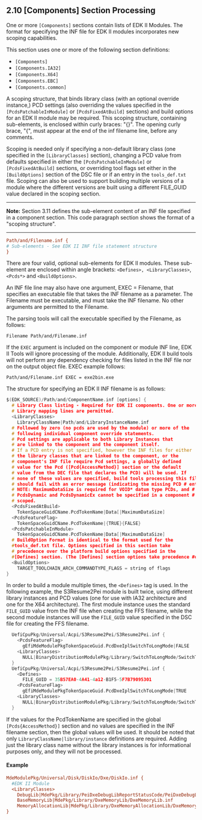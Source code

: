 <!--- @file
  2.11 [Components] Section Processing

  Copyright (c) 2006-2019, Intel Corporation. All rights reserved.<BR>

  Redistribution and use in source (original document form) and 'compiled'
  forms (converted to PDF, epub, HTML and other formats) with or without
  modification, are permitted provided that the following conditions are met:

  1) Redistributions of source code (original document form) must retain the
     above copyright notice, this list of conditions and the following
     disclaimer as the first lines of this file unmodified.

  2) Redistributions in compiled form (transformed to other DTDs, converted to
     PDF, epub, HTML and other formats) must reproduce the above copyright
     notice, this list of conditions and the following disclaimer in the
     documentation and/or other materials provided with the distribution.

  THIS DOCUMENTATION IS PROVIDED BY TIANOCORE PROJECT "AS IS" AND ANY EXPRESS OR
  IMPLIED WARRANTIES, INCLUDING, BUT NOT LIMITED TO, THE IMPLIED WARRANTIES OF
  MERCHANTABILITY AND FITNESS FOR A PARTICULAR PURPOSE ARE DISCLAIMED. IN NO
  EVENT SHALL TIANOCORE PROJECT  BE LIABLE FOR ANY DIRECT, INDIRECT, INCIDENTAL,
  SPECIAL, EXEMPLARY, OR CONSEQUENTIAL DAMAGES (INCLUDING, BUT NOT LIMITED TO,
  PROCUREMENT OF SUBSTITUTE GOODS OR SERVICES; LOSS OF USE, DATA, OR PROFITS;
  OR BUSINESS INTERRUPTION) HOWEVER CAUSED AND ON ANY THEORY OF LIABILITY,
  WHETHER IN CONTRACT, STRICT LIABILITY, OR TORT (INCLUDING NEGLIGENCE OR
  OTHERWISE) ARISING IN ANY WAY OUT OF THE USE OF THIS DOCUMENTATION, EVEN IF
  ADVISED OF THE POSSIBILITY OF SUCH DAMAGE.

-->

## 2.10 [Components] Section Processing

One or more `[Components]` sections contain lists of EDK II Modules. The format 
for specifying the INF file for EDK II modules incorporates new scoping capabilities.

This section uses one or more of the following section definitions:

* `[Components]`
* `[Components.IA32]`
* `[Components.X64]`
* `[Components.EBC]`
* `[Components.common]`

A scoping structure, that binds library class
(with an optional override instance,) PCD settings (also overriding the values
specified in the `[PcdsPatchableInModule]` or `[PcdsFixedAtBuild]` sections)
and build options for an EDK II module may be required. This scoping structure,
containing sub-elements, is enclosed within curly braces: "{}". The opening
curly brace, "{", must appear at the end of the inf filename line, before any
comments.

Scoping is needed only if specifying a non-default library class (one specified
in the `[LibraryClasses]` section), changing a PCD value from defaults specified
in either the `[PcdsPatchableInModule]` or `[PcdsFixedAtBuild]` sections, or
overriding tool flags set either in the `[BuildOptions]` section of the DSC file
or if an entry in the `tools_def.txt` file. Scoping can also be used to support
building multiple versions of a module where the different versions are built
using a different FILE_GUID value declared in the scoping section.

**********
**Note:** Section 3.11 defines the sub-element content of an INF file specified
in a component section. This code paragraph section shows the format of a
"scoping structure".
**********

```ini
Path/and/Filename.inf {
# Sub-elements - See EDK II INF file statement structure
}
```

There are four valid, optional sub-elements for EDK II modules. These
sub-element are enclosed within angle brackets: `<Defines>, <LibraryClasses>`,
`<Pcds*>` and `<BuildOptions>`.

An INF file line may also have one argument, EXEC = Filename, that specifies
an executable file that takes the INF filename as a parameter. The Filename
must be executable, and must take the INF filename. No other arguments are
permitted to the Filename.

The parsing tools will call the executable specified by the Filename, as
follows:

`Filename Path/and/Filename.inf`

If the `EXEC` argument is included on the component or module INF line, EDK II
Tools will ignore processing of the module. Additionally, EDK II build tools
will not perform any dependency checking for files listed in the INF file nor
on the output object file. EXEC example follows:

`Path/and/Filename.inf EXEC = exe2bin.exe`

The structure for specifying an EDK II INF filename is as follows:

```c
$(EDK_SOURCE)/Path/and/ComponentName.inf [options] {
  # Library Class listing - Required for EDK II components. One or more
  # Library mapping lines are permitted.
  <LibraryClasses>
    LibraryClassName|Path/and/LibraryInstanceName.inf
  # Followed by zero (no pcds are used by the module) or more of the
  # following individual component override statements.
  # Pcd settings are applicable to both Library Instances that
  # are linked to the component and the component itself.
  # If a PCD entry is not specified, however the INF files for either
  # the library classes that are linked to the component, or the
  # component's INF file require Pcd settings, a globally defined
  # value for the Pcd ([Pcd{AccessMethod}] section or the default
  # value from the DEC file that declares the PCD) will be used. If
  # none of these values are specified, build tools processing this file
  # should fail with an error message (indicating the missing PCD # entry.)
  # NOTE: MaximumDataSize is required for VOID* datum type PCDs, and # should NOT be used for either the boolean or numeric datum types.
  # PcdsDynamic and PcdsDynamicEx cannot be specified in a component # scoped section as these values are platform scoped, not module
  # scoped.
  <PcdsFixedAtBuild>
    TokenSpaceGuidCName.PcdTokenName|Data[|MaximumDataSize]
  <PcdsFeatureFlag>
    TokenSpaceGuidCName.PcdTokenName|{TRUE}{FALSE}
  <PcdsPatchableInModule>
    TokenSpaceGuidCName.PcdTokenName|Data[|MaximumDataSize]
  # BuildOption Format is identical to the format used for the
  #tools_def.txt file. Options specified in this section take
  # precedence over the platform build options specified in the
  #[Defines] section. (The [Defines] section options take precedence #over options specified in the tools_def.txt file)
  <BuildOptions>
    TARGET_TOOLCHAIN_ARCH_COMMANDTYPE_FLAGS = string of flags
}
```

In order to build a module multiple times, the `<Defines>` tag is used. In the
following example, the S3Resume2Pei module is built twice, using different
library instances and PCD values (one for use with IA32 architecture and one
for the X64 architecture). The first module instance uses the standard
`FILE_GUID` value from the INF file when creating the FFS filename, while the
second module instances will use the `FILE_GUID` value specified in the DSC
file for creating the FFS filename.

```c
  UefiCpuPkg/Universal/Acpi/S3Resume2Pei/S3Resume2Pei.inf {
    <PcdsFeatureFlag>
      gEfiMdeModulePkgTokenSpaceGuid.PcdDxeIplSwitchToLongMode|FALSE
    <LibraryClasses>
      NULL|BinaryDistributionModulePkg/Library/SwitchToLongMode/SwitchToLongModeDisabledLib.inf
  }
  UefiCpuPkg/Universal/Acpi/S3Resume2Pei/S3Resume2Pei.inf {
    <Defines>
      FILE_GUID = 35B57EA0-4A41-4a12-B1F5-5F7B79095301
    <PcdsFeatureFlag>
      gEfiMdeModulePkgTokenSpaceGuid.PcdDxeIplSwitchToLongMode|TRUE
    <LibraryClasses>
      NULL|BinaryDistributionModulePkg/Library/SwitchToLongMode/SwitchToLongModeEnabledLib.inf
  }
```

If the values for the PcdTokenName are specified in the global
`[Pcds{AccessMethod}]` section and no values are specified in the INF filename
section, then the global values will be used. It should be noted that only
`LibraryClassName|library/instance` definitions are required. Adding just the
library class name without the library instances is for informational purposes
only, and they will not be processed.

#### Example

```ini
MdeModulePkg/Universal/Disk/DiskIo/Dxe/DiskIo.inf {
  #EDK II Module
  <LibraryClasses>
    DebugLib|MdePkg/Library/PeiDxeDebugLibReportStatusCode/PeiDxeDebugLibReportStatusCode.inf
    BaseMemoryLib|MdePkg/Library/DxeMemoryLib/DxeMemoryLib.inf
    MemoryAllocationLib|MdePkg/Library/DxeMemoryAllocationLib/DxeMemoryAllocationLib.inf
}
```
